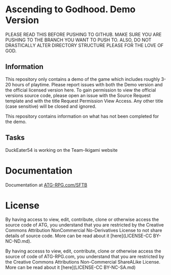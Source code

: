 
# Ascending to Godhood. Demo Version

PLEASE READ THIS BEFORE PUSHING TO GITHUB. MAKE SURE YOU ARE PUSHING TO THE BRANCH YOU WANT TO PUSH TO. ALSO, DO NOT DRASTICALLY ALTER DIRECTORY STRUCTURE PLEASE FOR THE LOVE OF GOD.

## Information

This repository only contains a demo of the game which includes roughly 3-20 hours of playtime. Please report issues with both the Demo version and the official licensed version here. To gain permission to view the official versions source code, please open an issue with the Source Request template and with the title Request Permission View Access. Any other title (case sensitive) will be closed and ignored. 

This repository contains information on what has not been completed for the demo.

## Tasks

DuckEater54 is working on the Team-Ikigami website

# Documentation

Documentation at [ATG-RPG.com/SFTB](AscensionRPG.github.io)

# License

By having access to view, edit, contribute, clone or otherwise access the source code of ATG, 
you understand that you are restricted by the 
Creative Commons Attribution NonCommercial No-Derivatives License to not share details of source code.
More can be read about it [here](LICENSE-CC BY-NC-ND.md).

By having accesss to view, edit, contribute, clone or otherwise access the source of code of ATG-RPG.com, you understand that you are restricted by the Creative Commons
Attributions Non-Commercial ShareALike License. More can be read about it [here](LICENSE-CC BY-NC-SA.md)
